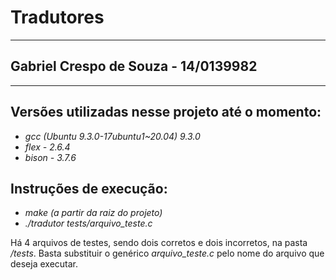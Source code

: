 # Tradutores

---

## Gabriel Crespo de Souza - 14/0139982

---

## Versões utilizadas nesse projeto até o momento:

- *gcc (Ubuntu 9.3.0-17ubuntu1~20.04) 9.3.0*
- *flex - 2.6.4*
- *bison - 3.7.6*

## Instruções de execução: 

- *make (a partir da raiz do projeto)*
- *./tradutor tests/arquivo_teste.c*

Há 4 arquivos de testes, sendo dois corretos e dois incorretos, na pasta */tests*.
Basta substituir o genérico *arquivo_teste.c* pelo nome do arquivo que deseja executar.

